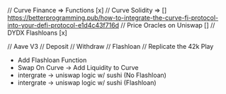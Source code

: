 // Curve Finance => Functions [x] 
// Curve Solidity => [] https://betterprogramming.pub/how-to-integrate-the-curve-fi-protocol-into-your-defi-protocol-e1d4c43f716d
// Price Oracles on Uniswap []
// DYDX Flashloans [x]

// Aave V3
    // Deposit
    // Withdraw
    // Flashloan
// Replicate the 42k Play



- Add Flashloan Function
- Swap On Curve -> Add Liquidity to Curve
- intergrate -> uniswap logic w/ sushi (No Flashloan)
- intergrate -> uniswap logic w/ sushi (Flashloan)